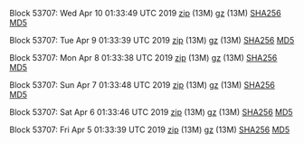 Block 53707: Wed Apr 10 01:33:49 UTC 2019 [zip](https://files.01coin.io/testnet/2019-04-10/bootstrap.dat.zip) (13M) [gz](https://files.01coin.io/testnet/2019-04-10/bootstrap.dat.tar.gz) (13M) [SHA256](https://files.01coin.io/testnet/2019-04-10/sha256.txt) [MD5](https://files.01coin.io/testnet/2019-04-10/md5.txt)

Block 53707: Tue Apr  9 01:33:39 UTC 2019 [zip](https://files.01coin.io/testnet/2019-04-09/bootstrap.dat.zip) (13M) [gz](https://files.01coin.io/testnet/2019-04-09/bootstrap.dat.tar.gz) (13M) [SHA256](https://files.01coin.io/testnet/2019-04-09/sha256.txt) [MD5](https://files.01coin.io/testnet/2019-04-09/md5.txt)

Block 53707: Mon Apr  8 01:33:38 UTC 2019 [zip](https://files.01coin.io/testnet/2019-04-08/bootstrap.dat.zip) (13M) [gz](https://files.01coin.io/testnet/2019-04-08/bootstrap.dat.tar.gz) (13M) [SHA256](https://files.01coin.io/testnet/2019-04-08/sha256.txt) [MD5](https://files.01coin.io/testnet/2019-04-08/md5.txt)

Block 53707: Sun Apr  7 01:33:48 UTC 2019 [zip](https://files.01coin.io/testnet/2019-04-07/bootstrap.dat.zip) (13M) [gz](https://files.01coin.io/testnet/2019-04-07/bootstrap.dat.tar.gz) (13M) [SHA256](https://files.01coin.io/testnet/2019-04-07/sha256.txt) [MD5](https://files.01coin.io/testnet/2019-04-07/md5.txt)

Block 53707: Sat Apr  6 01:33:46 UTC 2019 [zip](https://files.01coin.io/testnet/2019-04-06/bootstrap.dat.zip) (13M) [gz](https://files.01coin.io/testnet/2019-04-06/bootstrap.dat.tar.gz) (13M) [SHA256](https://files.01coin.io/testnet/2019-04-06/sha256.txt) [MD5](https://files.01coin.io/testnet/2019-04-06/md5.txt)

Block 53707: Fri Apr  5 01:33:39 UTC 2019 [zip](https://files.01coin.io/testnet/2019-04-05/bootstrap.dat.zip) (13M) [gz](https://files.01coin.io/testnet/2019-04-05/bootstrap.dat.tar.gz) (13M) [SHA256](https://files.01coin.io/testnet/2019-04-05/sha256.txt) [MD5](https://files.01coin.io/testnet/2019-04-05/md5.txt)
